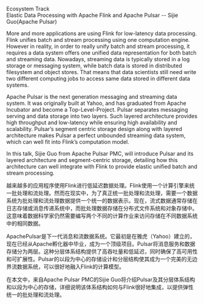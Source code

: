 Ecosystem Track  
Elastic Data Processing with Apache Flink and Apache Pulsar -- Sijie Guo(Apache Pulsar)
                                                           
More and more applications are using Flink for low-latency data processing. Flink unifies batch and stream processing using one computation engine. However in reality, in order to really unify batch and stream processing, it requires a data system offers one unified data representation for both batch and streaming data. Nowadays, streaming data is typically stored in a log storage or messaging system, while batch data is stored in distributed filesystem and object stores. That means that data scientists still need write two different computing jobs to access same data stored in different data systems.

Apache Pulsar is the next generation messaging and streaming data system. It was originally built at Yahoo, and has graduated from Apache Incubator and become a Top-Level-Project. Pulsar separates messaging serving and data storage into two layers. Such layered architecture provides high throughput and low-latency while ensuring high availability and scalability. Pulsar’s segment centric storage design along with layered architecture makes Pulsar a perfect unbounded streaming data system, which can well fit into Flink’s computation model.

In this talk, Sijie Guo from Apache Pulsar PMC, will introduce Pulsar and its layered architecture and segment-centric storage, detailing how this architecture can well integrate with Flink to provide elastic unified batch and stream processing.

越来越多的应用程序使用Flink进行低延迟数据处理。Flink使用一个计算引擎来统一批处理和流处理。然而在现实中，为了真正统一批处理和流处理，需要一个数据系统为批处理和流处理数据提供一个统一的数据表示。现在，流式数据通常存储在日志存储或消息传递系统中，而批处理数据存储在分布式文件系统和对象存储中。这意味着数据科学家仍然需要编写两个不同的计算作业来访问存储在不同数据系统中的相同数据。

ApachePulsar是下一代消息和流数据系统。它最初是在雅虎（Yahoo）建立的，现在已经从Apache孵化器中毕业，成为一个顶级项目。Pulsar将消息服务和数据存储分为两层。这种分层体系结构提供了高吞吐量和低延迟，同时确保了高可用性和可扩展性。Pulsar的以段为中心的存储设计和分层结构使其成为一个完美的无边界流数据系统，可以很好地融入Flink的计算模型。

在本文中，来自Apache Pulsar PMC的Sijie Guo将介绍Pulsar及其分层体系结构和以段为中心的存储，详细说明该体系结构如何与Flink很好地集成，以提供弹性统一的批处理和流处理。

